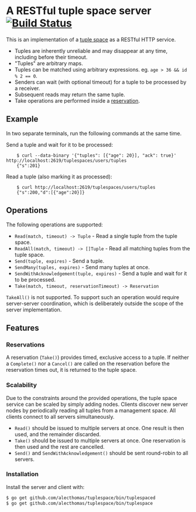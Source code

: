 # A RESTful tuple space server [![Build Status](https://travis-ci.org/alecthomas/tuplespace.png)](https://travis-ci.org/alecthomas/tuplespace)

This is an implementation of a [tuple space](http://www.mcs.anl.gov/~itf/dbpp/text/node44.html) as a RESTful HTTP service.

- Tuples are inherently unreliable and may disappear at any time, including before their timeout.
- "Tuples" are arbitrary maps.
- Tuples can be matched using arbitrary expressions. eg. `age > 36 && id % 2 == 0`.
- Senders can wait (with optional timeout) for a tuple to be processed by a receiver.
- Subsequent reads may return the same tuple.
- Take operations are performed inside a [reservation](#reservations).

## Example

In two separate terminals, run the following commands at the same time.

Send a tuple and wait for it to be processed:

		$ curl --data-binary '{"tuples": [{"age": 20}], "ack": true}' http://localhost:2619/tuplespaces/users/tuples
		{"s":201}

Read a tuple (also marking it as processed):

		$ curl http://localhost:2619/tuplespaces/users/tuples
		{"s":200,"d":[{"age":20}]}

## Operations

The following operations are supported:

- `Read(match, timeout) -> Tuple` - Read a single tuple from the tuple space.
- `ReadAll(match, timeout) -> []Tuple` - Read all matching tuples from the tuple space.
- `Send(tuple, expires)` - Send a tuple.
- `SendMany(tuples, expires)` - Send many tuples at once.
- `SendWithAcknowledgement(tuple, expires)` - Send a tuple and wait for it to be processed.
- `Take(match, timeout, reservationTimeout) -> Reservation`

`TakeAll()` is not supported. To support such an operation would require server-server coordination, which is deliberately outside the scope of the server implementation.

## Features

### Reservations

A reservation (`Take()`) provides timed, exclusive access to a tuple. If neither a `Complete()` nor a `Cancel()` are called on the reservation before the reservation times out, it is returned to the tuple space.

### Scalability

Due to the constraints around the provided operations, the tuple space service can be scaled by simply adding nodes. Clients discover new server nodes by periodically reading all tuples from a management space. All clients connect to all servers simultaneously.

- `Read()` should be issued to multiple servers at once. One result is then used, and the remainder discarded.
- `Take()` should be issued to multiple servers at once. One reservation is then used and the rest are cancelled.
-  `Send()` and `SendWithAcknowledgement()` should be sent round-robin to all servers.

### Installation

Install the server and client with:

```bash
$ go get github.com/alecthomas/tuplespace/bin/tuplespaced
$ go get github.com/alecthomas/tuplespace/bin/tuplespace
```
